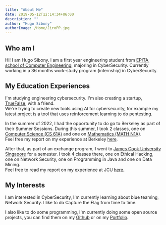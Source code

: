 ```yaml
---
title: "About Me"
date: 2019-05-12T12:14:34+06:00
description: ""
author: "Hugo Sibony"
authorImage: /Home/JiroPP.jpg
---
```


## Who am I

Hi! I am Hugo Sibony. I am a first year engineering student from <a href="https://www.epita.fr/">EPITA, school of Computer Engineering</a>, majoring in CyberSecurity. Currently working in a 36 months work-study program (internship) in CyberSecurity.

## My Education Experiences

I'm studying engineering cybersecurity. I'm also creating a startup, <a href="https://codetruefalse.github.io/">TrueFalse</a>, with a friend.<br>We're trying to create new tools using AI for cybersecurity, for example my latest project is a tool that uses reinforcement learning to do pentesting.

In the summer of 2022, I had the opportunity to do go to Berkeley as part of their Summer Sessions.
During this summer, I took 2 classes, one on <a href="https://classes.berkeley.edu/content/2023-summer-compsci-61a-001-lec-001">Computer Science (CS 61A)</a> and one on <a href="https://classes.berkeley.edu/content/2023-summer-math-n1a-001-lec-001">Mathematics (MATH N1A)</a>.
<br>
Feel free my report on my experience at Berkeley <a href="/Berkeley.pdf">here</a>.

After that, as part of an exchange program, I went to <a href="https://www.jcu.edu.sg/">James Cook University Singapore</a> for a semester. I took 4 classes there, one on Ethical Hacking, one on Network Security, one on Programming in Java and one on Data Mining.
<br>
Feel free to read my report on my experience at JCU <a href="/JCU.pdf">here</a>.

## My Interests

I am interested in CyberSecurity, I'm currently learning about blue teaming, Network Security. I like to do Capture the Flag from time to time.

I also like to do some programming, I'm currently doing some open source projects, you can find them on my <a href="https://github.com/KazeTachinuu">Github</a> or on my <a href="/portfolio">Portfolio</a>.

<!-- You can download <a href="/resume_eng.pdf">my resume</a>. You can also find my  <a href="/resume_fr.pdf">resume in French</a>. -->
